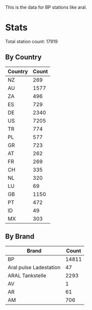 This is the data for BP stations like aral.


# Stats

Total station count: 17919
## By Country

| Country | Count
| - | - 
| NZ | 269
| AU | 1577
| ZA | 496
| ES | 729
| DE | 2340
| US | 7205
| TR | 774
| PL | 577
| GR | 723
| AT | 262
| FR | 269
| CH | 335
| NL | 320
| LU | 69
| GB | 1150
| PT | 472
| ID | 49
| MX | 303
## By Brand

| Brand | Count
| - | - 
| BP | 14811
| Aral pulse Ladestation | 47
| ARAL Tankstelle | 2293
| AV | 1
| AR | 61
| AM | 706
